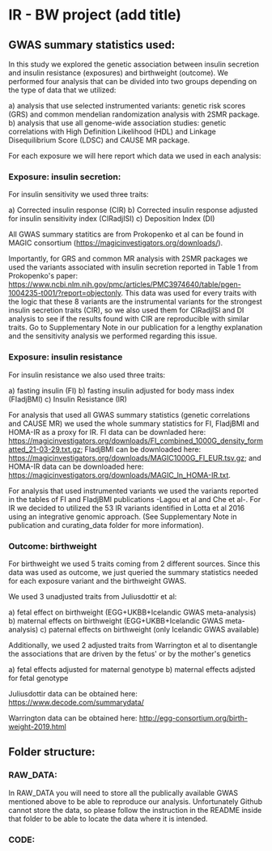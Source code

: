 # IR - BW project (add title)

## GWAS summary statistics used:

In this study we explored the genetic association between insulin secretion and insulin resistance (exposures) and birthweight (outcome). We performed four analysis that can be divided into two groups depending on the type of data that we utilized:

a) analysis that use selected instrumented variants: genetic risk scores (GRS) and common mendelian randomization analysis with 2SMR package.
b) analysis that use all genome-wide association studies: genetic correlations with High Definition Likelihood (HDL) and Linkage Disequilibrium Score (LDSC) and CAUSE MR package.

For each exposure we will here report which data we used in each analysis:

### Exposure: insulin secretion:

For insulin sensitivity we used three traits: 

a) Corrected insulin response (CIR)
b) Corrected insulin response adjusted for insulin sensitivity index (CIRadjISI)
c) Deposition Index (DI)

All GWAS summary statitics are from Prokopenko et al can be found in MAGIC consortium (https://magicinvestigators.org/downloads/).

Importantly, for GRS and common MR analysis with 2SMR packages we used the variants associated with insulin secretion reported in Table 1 from Prokopenko's paper:
https://www.ncbi.nlm.nih.gov/pmc/articles/PMC3974640/table/pgen-1004235-t001/?report=objectonly. This data was used for every traits with the logic that these 8 variants are the instrumental variants for the strongest insulin secretion traits (CIR), so we also used them for CIRadjISI and DI analysis to see if the results found with CIR are reproducible with similar traits. Go to Supplementary Note in our publication for a lengthy explanation and the sensitivity analysis we performed regarding this issue.

### Exposure: insulin resistance

For insulin resistance we also used three traits:

a) fasting insulin (FI)
b) fasting insulin adjusted for body mass index (FIadjBMI)
c) Insulin Resistance (IR)

For analysis that used all GWAS summary statistics (genetic correlations and CAUSE MR) we used the whole summary statistics for FI, FIadjBMI and HOMA-IR as a proxy for IR. FI data can be downladed here: https://magicinvestigators.org/downloads/FI_combined_1000G_density_formatted_21-03-29.txt.gz; FIadjBMI can be downloaded here: https://magicinvestigators.org/downloads/MAGIC1000G_FI_EUR.tsv.gz; and HOMA-IR data can be downloaded here: https://magicinvestigators.org/downloads/MAGIC_ln_HOMA-IR.txt.

For analysis that used instrumented variants we used the variants reported in the tables of FI and FIadjBMI publications -Lagou et al and Che et al-. For IR we decided to utilized the 53 IR variants identified in Lotta et al 2016 using an integrative genomic approach. (See Supplementary Note in publication and curating_data folder for more information).

### Outcome: birthweight 

For birthweight we used 5 traits coming from 2 different sources. Since this data was used as outcome, we just queried the summary statistics needed for each exposure variant and the birthweight GWAS.

We used 3 unadjusted traits from Juliusdottir et al:

a) fetal effect on birthweight (EGG+UKBB+Icelandic GWAS meta-analysis)
b) maternal effects on birthweight (EGG+UKBB+Icelandic GWAS meta-analysis)
c) paternal effects on birthweight (only Icelandic GWAS available)

Additionally, we used 2 adjusted traits from Warrington et al to disentangle the associations that are driven by the fetus' or by the mother's genetics

a) fetal effects adjusted for maternal genotype
b) maternal effects adjsted for fetal genotype

Juliusdottir data can be obtained here: https://www.decode.com/summarydata/

Warrington data can be obtained here: http://egg-consortium.org/birth-weight-2019.html

## Folder structure:

### RAW_DATA:

In RAW_DATA you will need to store all the publically available GWAS mentioned above to be able to reproduce our analysis. Unfortunately Github cannot store the data, so please follow the instruction in the README inside that folder to be able to locate the data where it is intended.

### CODE:


